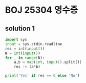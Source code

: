 # BOJ 25304 영수증

## solution 1

```python
import sys
input = sys.stdin.readline
res = int(input())
N = int(input())
for _ in range(N):
    a,b = map(int, input().split())
    res -= (a*b)

print('Yes' if res == 0 else 'No')
```